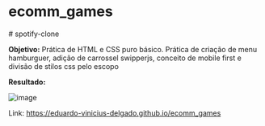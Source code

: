 ﻿# ecomm_games
﻿# spotify-clone

**Objetivo:** Prática de HTML e CSS puro básico. Prática de criação de menu hamburguer, adição de carrossel swipperjs, conceito de mobile first e divisão de stilos css pelo escopo

**Resultado:**

![image](https://github.com/eduardo-vinicius-delgado/ecomm_games/assets/98720392/749be0fb-046f-4f8c-8aac-85052bc10817)

Link: https://eduardo-vinicius-delgado.github.io/ecomm_games
